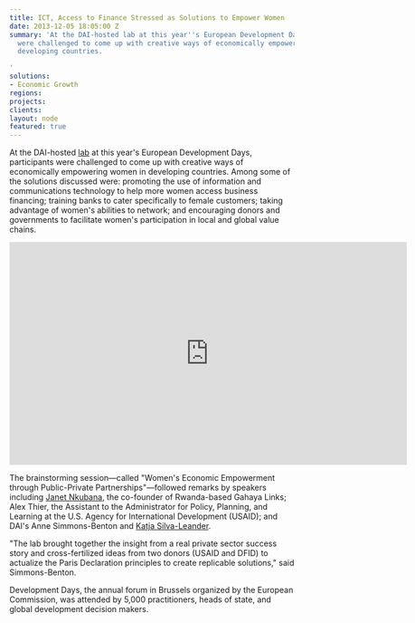 ```yaml
---
title: ICT, Access to Finance Stressed as Solutions to Empower Women
date: 2013-12-05 18:05:00 Z
summary: 'At the DAI-hosted lab at this year''s European Development Days, participants
  were challenged to come up with creative ways of economically empowering women in
  developing countries.

'
solutions:
- Economic Growth
regions: 
projects: 
clients: 
layout: node
featured: true
---
```


At the DAI-hosted [lab][1] at this year's European Development Days, participants were challenged to come up with creative ways of economically empowering women in developing countries. Among some of the solutions discussed were: promoting the use of information and communications technology to help more women access business financing; training banks to cater specifically to female customers; taking advantage of women's abilities to network; and encouraging donors and governments to facilitate women's participation in local and global value chains.

<iframe allowfullscreen="" frameborder="0" height="394" mozallowfullscreen="" msallowfullscreen="" oallowfullscreen="" src="https://www.flickr.com/photos/daiglobal/11222785173/in/set-72157638381482575/player/" webkitallowfullscreen="" width="703"></iframe>

The brainstorming session—called "Women's Economic Empowerment through Public-Private Partnerships"—followed remarks by speakers including [Janet Nkubana][2], the co-founder of Rwanda-based Gahaya Links; Alex Thier, the Assistant to the Administrator for Policy, Planning, and Learning at the U.S. Agency for International Development (USAID); and DAI's Anne Simmons-Benton and [Katja Silva-Leander][3].

"The lab brought together the insight from a real private sector success story and cross-fertilized ideas from two donors (USAID and DFID) to actualize the Paris Declaration principles to create replicable solutions," said Simmons-Benton.

Development Days, the annual forum in Brussels organized by the European Commission, was attended by 5,000 practitioners, heads of state, and global development decision makers.

[1]: http://eudevdays.eu/topics/women%E2%80%99s-economic-empowerment
[2]: /news/gahaya-links-janet-nkubana-usaid-alex-thier-speak-european-development
[3]: /our-team/katja-silva-leander
